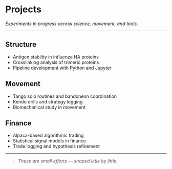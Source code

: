 # Projects

*Experiments in progress across science, movement, and tools.*

---

## Structure

* Antigen stability in influenza HA proteins
* Crosslinking analysis of trimeric proteins
* Pipeline development with Python and Jupyter

## Movement

* Tango solo routines and bandoneon coordination
* Kendo drills and strategy logging
* Biomechanical study in movement

## Finance

* Alpaca-based algorithmic trading
* Statistical signal models in finance
* Trade logging and hypothesis refinement

---

> *These are small efforts — shaped little by little.*

